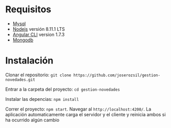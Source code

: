 # Requisitos

- [Mysql](https://www.mysql.com/downloads/)
- [Nodejs](https://nodejs.org/en/) versión 8.11.1 LTS
- [Angular CLI](https://github.com/angular/angular-cli) version 1.7.3
- [Mongodb](https://www.mongodb.com/)

# Instalación

Clonar el repositorio: `git clone https://github.com/joserozsil/gestion-novedades.git`

Entrar a la carpeta del proyecto: `cd gestion-novedades`

Instalar las depencias: `npm install`

Correr el proyecto: `npm start`. Navegar al `http://localhost:4200/`. La aplicación automaticamente carga el servidor y el cliente y reinicia ambos si ha ocurrido algún cambio
